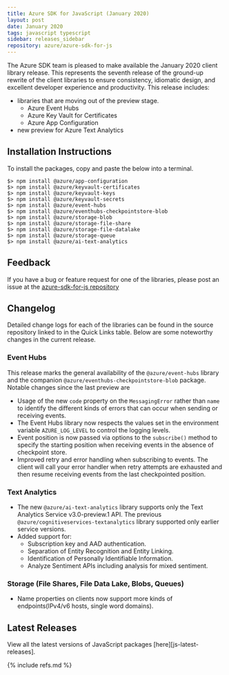 ```yaml
---
title: Azure SDK for JavaScript (January 2020)
layout: post
date: January 2020
tags: javascript typescript
sidebar: releases_sidebar
repository: azure/azure-sdk-for-js
---
```


The Azure SDK team is pleased to make available the January 2020 client library release. This represents the seventh release of the ground-up rewrite of the client libraries to ensure consistency, idiomatic design, and excellent developer experience and productivity. This release includes:
- libraries that are moving out of the preview stage.
    - Azure Event Hubs
    - Azure Key Vault for Certificates
    - Azure App Configuration
- new preview for Azure Text Analytics

## Installation Instructions
To install the packages, copy and paste the below into a terminal.

    $> npm install @azure/app-configuration
    $> npm install @azure/keyvault-certificates
    $> npm install @azure/keyvault-keys
    $> npm install @azure/keyvault-secrets
    $> npm install @azure/event-hubs
    $> npm install @azure/eventhubs-checkpointstore-blob
    $> npm install @azure/storage-blob
    $> npm install @azure/storage-file-share
    $> npm install @azure/storage-file-datalake
    $> npm install @azure/storage-queue
    $> npm install @azure/ai-text-analytics

## Feedback
If you have a bug or feature request for one of the libraries, please post an issue at the [azure-sdk-for-js repository](https://github.com/azure/azure-sdk-for-js/issues)

## Changelog

Detailed change logs for each of the libraries can be found in the source repository linked to in the Quick Links table.
Below are some noteworthy changes in the current release.

### Event Hubs

This release marks the general availability of the `@azure/event-hubs` library and the companion `@azure/eventhubs-checkpointstore-blob` package.
Notable changes since the last preview are
- Usage of the new `code` property on the `MessagingError` rather than `name` to identify the different kinds of errors that can occur when sending or receiving events.
- The Event Hubs library now respects the values set in the environment variable `AZURE_LOG_LEVEL` to control the logging levels.
- Event position is now passed via options to the `subscribe()` method to specify the starting position when receiving events in the absence of checkpoint store.
- Improved retry and error handling when subscribing to events. The client will call your error handler when retry attempts are exhausted and then resume receiving events from the last checkpointed position.

### Text Analytics

- The new `@azure/ai-text-analytics` library supports only the Text Analytics Service v3.0-preview.1 API.
The previous `@azure/cognitiveservices-textanalytics` library supported only earlier service versions.
- Added support for:
  - Subscription key and AAD authentication.
  - Separation of Entity Recognition and Entity Linking.
  - Identification of Personally Identifiable Information.
  - Analyze Sentiment APIs including analysis for mixed sentiment.

### Storage (File Shares, File Data Lake, Blobs, Queues)
  - Name properties on clients now support more kinds of endpoints(IPv4/v6 hosts, single word domains).
  


## Latest Releases

View all the latest versions of JavaScript packages [here][js-latest-releases].

{% include refs.md %}
